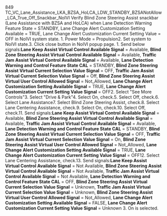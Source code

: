 849 TC_VC_Lane_Assistance_LKA_BZSA_HoLCA_LDW_STANDBY_BZSANotAllow_LCA_True_Off_Snackbar_NoIVI Verify Blind Zone Steering Assist snackbar (Lane Assistance with BZSA and HoLCA) when Lane Detection Warning Feature State = STANDBY, Lane Change Alert Customization Setting Available = TRUE, Lane Change Alert Customization Current Setting Value = OFF in NoIVI system state. 1. Power Mode = Propulsion2. Set system to NoIVI state.3. Click close button in NoIVI popup page. 1. Send below signals:**Lane Keep Assist Virtual Control Available Signal** = Available, **Blind Zone Steering Assist Virtual Control Available Signal** = Available, **Traffic Jam Assist Virtual Control Available Signal** = Available, **Lane Detection Warning and Control Feature State CAL** = STANDBY, **Blind Zone Steering Assist Virtual Current Selection Value Signal** = OFF, **Traffic Jam Assist Virtual Current Selection Value Signal** = Off, **Blind Zone Steering Assist Virtual User Control Allowed Signal** = Not_Allowed, **Lane Change Alert Customization Setting Available Signal** = TRUE, **Lane Change Alert Customization Current Setting Value Signal** = OFF2. Select "See More Controls"3. Select "Drive & Park"4. Select On, check.5. Select Off, check.6. Select Lane Assistance7. Select Blind Zone Steering Assist, check.8. Select Lane Centering Assistance, check.9. Select On, check.10. Select Off, check.11. Send signals:**Lane Keep Assist Virtual Control Available Signal** = Available, **Blind Zone Steering Assist Virtual Control Available Signal** = Available, **Traffic Jam Assist Virtual Control Available Signal** = Available, **Lane Detection Warning and Control Feature State CAL** = STANDBY, **Blind Zone Steering Assist Virtual Current Selection Value Signal** = OFF, **Traffic Jam Assist Virtual Current Selection Value Signal** = On, **Blind Zone Steering Assist Virtual User Control Allowed Signal** = Not_Allowed, **Lane Change Alert Customization Setting Available Signal** = TRUE, **Lane Change Alert Customization Current Setting Value Signal** = OFF12. Select Lane Centering Assistance, check.13. Send signals:**Lane Keep Assist Virtual Control Available Signal** = Not Available, **Blind Zone Steering Assist Virtual Control Available Signal** = Not Available, **Traffic Jam Assist Virtual Control Available Signal** = Not Available, **Lane Detection Warning and Control Feature State CAL** = OFF, **Blind Zone Steering Assist Virtual Current Selection Value Signal** = Unknown, **Traffic Jam Assist Virtual Current Selection Value Signal** = Unknown, **Blind Zone Steering Assist Virtual User Control Allowed Signal** = Not_Allowed, **Lane Change Alert Customization Setting Available Signal** = FALSE, **Lane Change Alert Customization Current Setting Value Signal** = Unknown 3. On is selected.